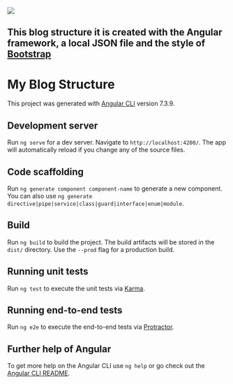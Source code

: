 <img src="https://raw.githubusercontent.com/gothinkster/angular-realworld-example-app/master/logo.png">
<h2>This blog structure it is created with the Angular framework, a local JSON file and the style of <a href="http://www.bootstrap.com" target="_blank">Bootstrap</a>

# My Blog Structure

This project was generated with [Angular CLI](https://github.com/angular/angular-cli) version 7.3.9.

## Development server

Run `ng serve` for a dev server. Navigate to `http://localhost:4200/`. The app will automatically reload if you change any of the source files.

## Code scaffolding

Run `ng generate component component-name` to generate a new component. You can also use `ng generate directive|pipe|service|class|guard|interface|enum|module`.

## Build

Run `ng build` to build the project. The build artifacts will be stored in the `dist/` directory. Use the `--prod` flag for a production build.

## Running unit tests

Run `ng test` to execute the unit tests via [Karma](https://karma-runner.github.io).

## Running end-to-end tests

Run `ng e2e` to execute the end-to-end tests via [Protractor](http://www.protractortest.org/).

## Further help of Angular

To get more help on the Angular CLI use `ng help` or go check out the [Angular CLI README](https://github.com/angular/angular-cli/blob/master/README.md).
